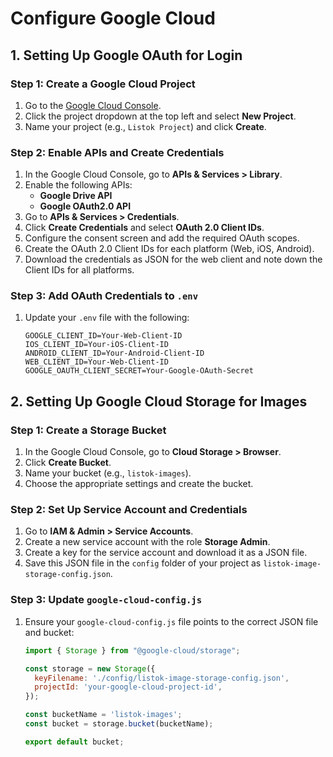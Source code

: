 # Configure Google Cloud

## 1. Setting Up Google OAuth for Login

### Step 1: Create a Google Cloud Project

1. Go to the [Google Cloud Console](https://console.cloud.google.com/).
2. Click the project dropdown at the top left and select **New Project**.
3. Name your project (e.g., `Listok Project`) and click **Create**.

### Step 2: Enable APIs and Create Credentials

1. In the Google Cloud Console, go to **APIs & Services > Library**.
2. Enable the following APIs:
   - **Google Drive API**
   - **Google OAuth2.0 API**
3. Go to **APIs & Services > Credentials**.
4. Click **Create Credentials** and select **OAuth 2.0 Client IDs**.
5. Configure the consent screen and add the required OAuth scopes.
6. Create the OAuth 2.0 Client IDs for each platform (Web, iOS, Android).
7. Download the credentials as JSON for the web client and note down the Client IDs for all platforms.

### Step 3: Add OAuth Credentials to `.env`

1. Update your `.env` file with the following:
    ```env
    GOOGLE_CLIENT_ID=Your-Web-Client-ID
    IOS_CLIENT_ID=Your-iOS-Client-ID
    ANDROID_CLIENT_ID=Your-Android-Client-ID
    WEB_CLIENT_ID=Your-Web-Client-ID
    GOOGLE_OAUTH_CLIENT_SECRET=Your-Google-OAuth-Secret
    ```

## 2. Setting Up Google Cloud Storage for Images

### Step 1: Create a Storage Bucket

1. In the Google Cloud Console, go to **Cloud Storage > Browser**.
2. Click **Create Bucket**.
3. Name your bucket (e.g., `listok-images`).
4. Choose the appropriate settings and create the bucket.

### Step 2: Set Up Service Account and Credentials

1. Go to **IAM & Admin > Service Accounts**.
2. Create a new service account with the role **Storage Admin**.
3. Create a key for the service account and download it as a JSON file.
4. Save this JSON file in the `config` folder of your project as `listok-image-storage-config.json`.

### Step 3: Update `google-cloud-config.js`

1. Ensure your `google-cloud-config.js` file points to the correct JSON file and bucket:
    ```javascript
    import { Storage } from "@google-cloud/storage";

    const storage = new Storage({
      keyFilename: './config/listok-image-storage-config.json',
      projectId: 'your-google-cloud-project-id',
    });

    const bucketName = 'listok-images';
    const bucket = storage.bucket(bucketName);

    export default bucket;
    ```
